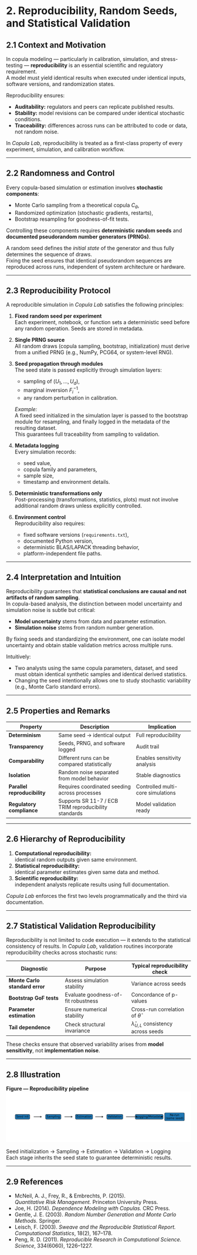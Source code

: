 # 2. Reproducibility, Random Seeds, and Statistical Validation

## 2.1 Context and Motivation

In copula modeling — particularly in calibration, simulation, and
stress-testing — **reproducibility** is an essential scientific and
regulatory requirement.  
A model must yield identical results when executed under identical
inputs, software versions, and randomization states.

Reproducibility ensures:
- **Auditability:** regulators and peers can replicate published results.  
- **Stability:** model revisions can be compared under identical
  stochastic conditions.  
- **Traceability:** differences across runs can be attributed to code or
  data, not random noise.

In *Copula Lab*, reproducibility is treated as a first-class property of
every experiment, simulation, and calibration workflow.

---

## 2.2 Randomness and Control

Every copula-based simulation or estimation involves **stochastic
components**:

- Monte Carlo sampling from a theoretical copula $C_\theta$,
- Randomized optimization (stochastic gradients, restarts),
- Bootstrap resampling for goodness-of-fit tests.

Controlling these components requires **deterministic random seeds**
and **documented pseudorandom number generators (PRNGs)**.

A random seed defines the *initial state* of the generator and thus
fully determines the sequence of draws.  
Fixing the seed ensures that identical pseudorandom sequences are
reproduced across runs, independent of system architecture or hardware.

---

## 2.3 Reproducibility Protocol

A reproducible simulation in *Copula Lab* satisfies the following
principles:

1. **Fixed random seed per experiment**  
   Each experiment, notebook, or function sets a deterministic seed
   before any random operation. Seeds are stored in metadata.

2. **Single PRNG source**  
   All random draws (copula sampling, bootstrap, initialization) must
   derive from a unified PRNG (e.g., NumPy, PCG64, or system-level RNG).

3. **Seed propagation through modules**  
   The seed state is passed explicitly through simulation layers:
   - sampling of $(U_1,\ldots,U_d)$,
   - marginal inversion $F_i^{-1}$,
   - any random perturbation in calibration.

   *Example:*  
   A fixed seed initialized in the simulation layer is passed to the
   bootstrap module for resampling, and finally logged in the metadata
   of the resulting dataset.  
   This guarantees full traceability from sampling to validation.

4. **Metadata logging**  
   Every simulation records:
   - seed value,  
   - copula family and parameters,  
   - sample size,  
   - timestamp and environment details.

5. **Deterministic transformations only**  
   Post-processing (transformations, statistics, plots) must not involve
   additional random draws unless explicitly controlled.

6. **Environment control**  
   Reproducibility also requires:
   - fixed software versions (`requirements.txt`),  
   - documented Python version,  
   - deterministic BLAS/LAPACK threading behavior,  
   - platform-independent file paths.

---

## 2.4 Interpretation and Intuition

Reproducibility guarantees that **statistical conclusions are causal and
not artifacts of random sampling**.  
In copula-based analysis, the distinction between model uncertainty and
simulation noise is subtle but critical:

- **Model uncertainty** stems from data and parameter estimation.  
- **Simulation noise** stems from random number generation.

By fixing seeds and standardizing the environment, one can isolate model
uncertainty and obtain stable validation metrics across multiple runs.

Intuitively:
- Two analysts using the same copula parameters, dataset, and seed must
  obtain identical synthetic samples and identical derived statistics.  
- Changing the seed intentionally allows one to study stochastic
  variability (e.g., Monte Carlo standard errors).

---

## 2.5 Properties and Remarks

| Property | Description | Implication |
|-----------|--------------|-------------|
| **Determinism** | Same seed → identical output | Full reproducibility |
| **Transparency** | Seeds, PRNG, and software logged | Audit trail |
| **Comparability** | Different runs can be compared statistically | Enables sensitivity analysis |
| **Isolation** | Random noise separated from model behavior | Stable diagnostics |
| **Parallel reproducibility** | Requires coordinated seeding across processes | Controlled multi-core simulations |
| **Regulatory compliance** | Supports SR 11-7 / ECB TRIM reproducibility standards | Model validation ready |

---

## 2.6 Hierarchy of Reproducibility

1. **Computational reproducibility:**  
   identical random outputs given same environment.  
2. **Statistical reproducibility:**  
   identical parameter estimates given same data and method.  
3. **Scientific reproducibility:**  
   independent analysts replicate results using full documentation.

*Copula Lab* enforces the first two levels programmatically and the
third via documentation.

---

## 2.7 Statistical Validation Reproducibility

Reproducibility is not limited to code execution — it extends to the
statistical consistency of results. In *Copula Lab*, validation routines
incorporate reproducibility checks across stochastic runs:

| Diagnostic | Purpose | Typical reproducibility check |
|-------------|----------|-------------------------------|
| **Monte Carlo standard error** | Assess simulation stability | Variance across seeds |
| **Bootstrap GoF tests** | Evaluate goodness-of-fit robustness | Concordance of p-values |
| **Parameter estimation** | Ensure numerical stability | Cross-run correlation of $\hat\theta$ |
| **Tail dependence** | Check structural invariance | $\hat\lambda_{U,L}$ consistency across seeds |

These checks ensure that observed variability arises from **model
sensitivity**, not **implementation noise**.

---

## 2.8 Illustration

**Figure — Reproducibility pipeline**  
![Reproducibility pipeline](../assets/figures/05_simulation/reproducibility_pipeline.svg)

Seed initialization → Sampling → Estimation → Validation → Logging  
Each stage inherits the seed state to guarantee deterministic results.

---

## 2.9 References

- McNeil, A. J., Frey, R., & Embrechts, P. (2015).  
  *Quantitative Risk Management.* Princeton University Press.  
- Joe, H. (2014). *Dependence Modeling with Copulas.* CRC Press.  
- Gentle, J. E. (2003). *Random Number Generation and Monte Carlo Methods.* Springer.  
- Leisch, F. (2003). *Sweave and the Reproducible Statistical Report.*  
  *Computational Statistics*, 18(2), 167–178.  
- Peng, R. D. (2011). *Reproducible Research in Computational Science.*  
  *Science*, 334(6060), 1226–1227.

